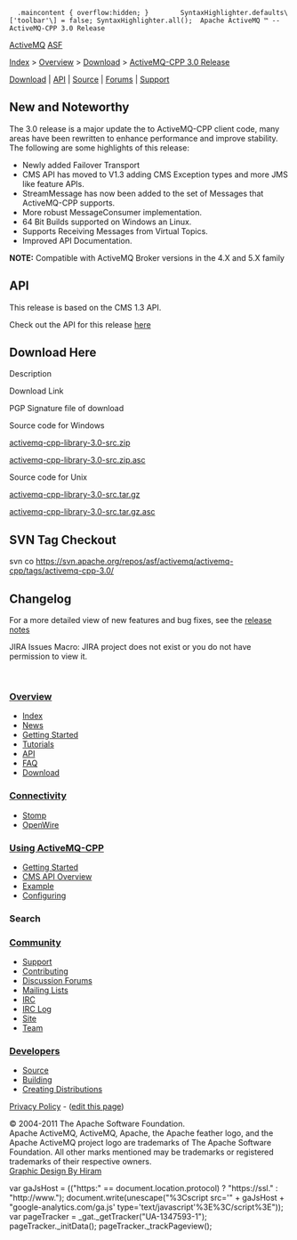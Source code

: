       .maincontent { overflow:hidden; }        SyntaxHighlighter.defaults\['toolbar'\] = false; SyntaxHighlighter.all();  Apache ActiveMQ ™ -- ActiveMQ-CPP 3.0 Release 

[ActiveMQ](http://activemq.apache.org/) [ASF](http://www.apache.org)

[Index](index.html) > [Overview](overview.html) > [Download](download.html) > [ActiveMQ-CPP 3.0 Release](activemq-cpp-30-release.html)

[Download](download.html) | [API](api.html) | [Source](source.html) | [Forums](http://activemq.apache.org/discussion-forums.html) | [Support](support.html)

New and Noteworthy
------------------

The 3.0 release is a major update the to ActiveMQ-CPP client code, many areas have been rewritten to enhance performance and improve stability. The following are some highlights of this release:

*   Newly added Failover Transport
*   CMS API has moved to V1.3 adding CMS Exception types and more JMS like feature APIs.
*   StreamMessage has now been added to the set of Messages that ActiveMQ-CPP supports.
*   More robust MessageConsumer implementation.
*   64 Bit Builds supported on Windows an Linux.
*   Supports Receiving Messages from Virtual Topics.
*   Improved API Documentation.

  

**NOTE:** Compatible with ActiveMQ Broker versions in the 4.X and 5.X family

API
---

This release is based on the CMS 1.3 API.

Check out the API for this release [here](http://activemq.apache.org/cms/api_docs/activemqcpp-3.0)

Download Here
-------------

Description

Download Link

PGP Signature file of download

Source code for Windows

[activemq-cpp-library-3.0-src.zip](http://www.apache.org/dyn/closer.cgi/activemq/activemq-cpp/source/activemq-cpp-library-3.0-src.zip)

[activemq-cpp-library-3.0-src.zip.asc](http://www.apache.org/dist/activemq/activemq-cpp/source/activemq-cpp-library-3.0-src.zip.asc)

Source code for Unix

[activemq-cpp-library-3.0-src.tar.gz](http://www.apache.org/dyn/closer.cgi/activemq/activemq-cpp/source/activemq-cpp-library-3.0-src.tar.gz)

[activemq-cpp-library-3.0-src.tar.gz.asc](http://www.apache.org/dist/activemq/activemq-cpp/source/activemq-cpp-library-3.0-src.tar.gz.asc)

SVN Tag Checkout
----------------

svn co https://svn.apache.org/repos/asf/activemq/activemq-cpp/tags/activemq-cpp-3.0/

Changelog
---------

For a more detailed view of new features and bug fixes, see the [release notes](http://issues.apache.org/activemq/secure/ReleaseNote.jspa?projectId=11000&styleName=Html&version=11998)  

JIRA Issues Macro: JIRA project does not exist or you do not have permission to view it.

 

### [Overview](index.html)

*   [Index](index.html)
*   [News](news.html)
*   [Getting Started](getting-started.html)
*   [Tutorials](tutorials.html)
*   [API](api.html)
*   [FAQ](faq.html)
*   [Download](download.html)

### [Connectivity](connectivity.html)

*   [Stomp](stomp-support.html)
*   [OpenWire](openwire-support.html)

### [Using ActiveMQ-CPP](using-activemq-cpp.html)

*   [Getting Started](getting-started.html)
*   [CMS API Overview](cms-api-overview.html)
*   [Example](example.html)
*   [Configuring](configuring.html)

### Search

    
  

### [Community](community.html)

*   [Support](support.html)
*   [Contributing](http://activemq.apache.org/contributing.html)
*   [Discussion Forums](http://activemq.apache.org/discussion-forums.html)
*   [Mailing Lists](http://activemq.apache.org/mailing-lists.html)
*   [IRC](irc://irc.codehaus.org/activemq)
*   [IRC Log](http://servlet.uwyn.com/drone/log/hausbot/activemq)
*   [Site](site.html)
*   [Team](http://activemq.apache.org/team.html)

### [Developers](developers.html)

*   [Source](source.html)
*   [Building](building.html)
*   [Creating Distributions](creating-distributions.html)

[Privacy Policy](http://activemq.apache.org/privacy-policy.html) \- ([edit this page](https://cwiki.apache.org/confluence/pages/editpage.action?pageId=115320))

© 2004-2011 The Apache Software Foundation.  
Apache ActiveMQ, ActiveMQ, Apache, the Apache feather logo, and the Apache ActiveMQ project logo are trademarks of The Apache Software Foundation. All other marks mentioned may be trademarks or registered trademarks of their respective owners.  
[Graphic Design By Hiram](http://hiramchirino.com)

var gaJsHost = (("https:" == document.location.protocol) ? "https://ssl." : "http://www."); document.write(unescape("%3Cscript src='" + gaJsHost + "google-analytics.com/ga.js' type='text/javascript'%3E%3C/script%3E")); var pageTracker = \_gat.\_getTracker("UA-1347593-1"); pageTracker.\_initData(); pageTracker.\_trackPageview();